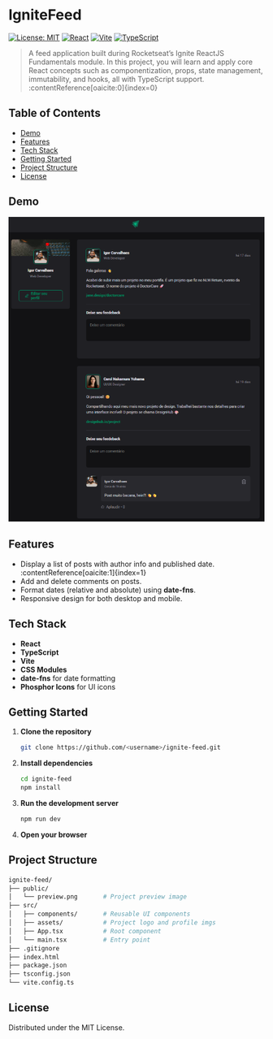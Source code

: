 # IgniteFeed

[![License: MIT](https://img.shields.io/badge/License-MIT-yellow.svg)](LICENSE) [![React](https://img.shields.io/badge/React-v18-blue.svg)](https://reactjs.org/) [![Vite](https://img.shields.io/badge/Vite-v4-purple.svg)](https://vitejs.dev/) [![TypeScript](https://img.shields.io/badge/TypeScript-v5-%23007ACC.svg)](https://www.typescriptlang.org/)

> A feed application built during Rocketseat’s Ignite ReactJS Fundamentals module. In this project, you will learn and apply core React concepts such as componentization, props, state management, immutability, and hooks, all with TypeScript support. :contentReference[oaicite:0]{index=0}

## Table of Contents

- [Demo](#demo)
- [Features](#features)
- [Tech Stack](#tech-stack)
- [Getting Started](#getting-started)
- [Project Structure](#project-structure)
- [License](#license)

## Demo

![IgniteFeed Preview](./public/preview.png)

## Features

- Display a list of posts with author info and published date. :contentReference[oaicite:1]{index=1}
- Add and delete comments on posts.
- Format dates (relative and absolute) using **date-fns**.
- Responsive design for both desktop and mobile.

## Tech Stack

- **React**
- **TypeScript**
- **Vite**
- **CSS Modules**
- **date-fns** for date formatting
- **Phosphor Icons** for UI icons

## Getting Started

1. **Clone the repository**

   ```bash
   git clone https://github.com/<username>/ignite-feed.git
   ```

2. **Install dependencies**
   ```bash
   cd ignite-feed
   npm install
   ```
3. **Run the development server**
   ```bash
   npm run dev
   ```
4. **Open your browser**

## Project Structure

```bash
ignite-feed/
├── public/
│   └── preview.png       # Project preview image
├── src/
│   ├── components/       # Reusable UI components
│   ├── assets/           # Project logo and profile imgs
│   ├── App.tsx           # Root component
│   └── main.tsx          # Entry point
├── .gitignore
├── index.html
├── package.json
├── tsconfig.json
└── vite.config.ts
```

## License

Distributed under the MIT License.

